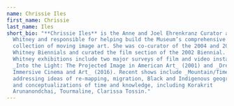 ```yaml
---
name: Chrissie Iles
first_name: Chrissie
last_name: Iles
short_bio: "**Chrissie Iles** is the Anne and Joel Ehrenkranz Curator at the
  Whitney and responsible for helping build the Museum’s comprehensive
  collection of moving image art. She was co-curator of the 2004 and 2006
  Whitney Biennials and curated the film section of the 2002 Biennial. Past
  Whitney exhibitions include two major surveys of film and video installation,
  _Into the Light: The Projected Image in American Art_ (2001) and _Dreamlands:
  Immersive Cinema and Art_ (2016). Recent shows include _Mountain/Time_ (2022),
  addressing ideas of re-mapping, migration, Black and Indigenous geographies,
  and conceptualizations of time and knowledge, including Korakrit
  Arunanondchai, Tourmaline, Clarissa Tossin."
---
```

